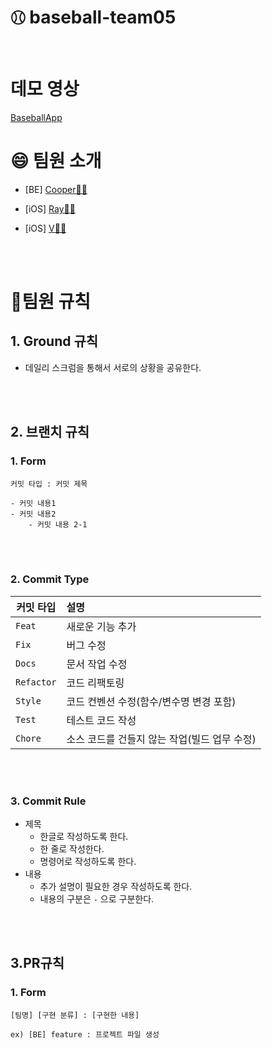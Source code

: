 # ⚾︎ baseball-team05
<br>

# 데모 영상
[BaseballApp](https://github.com/pbg0205/baseball/wiki/%5BiOS%5D-데모-영상)

# 😄 팀원 소개

- [BE] [Cooper🧑‍💻](https://github.com/pbg0205)

- [iOS] [Ray🧑‍💻](https://github.com/torch-ray)

- [iOS] [V👩‍💻](https://github.com/zzisun)



<br><br>

# 🤙팀원 규칙



## 1. Ground 규칙

- 데일리 스크럼을 통해서 서로의 상황을 공유한다.

<br><br>

## 2. 브랜치 규칙

### 1. Form

```
커밋 타입 : 커밋 제목

- 커밋 내용1
- 커밋 내용2
	- 커밋 내용 2-1
```

<br><br>

### 2. Commit Type

| 커밋 타입      | 설명                                         |
| -------------- | :------------------------------------------- |
| ```Feat```     | 새로운 기능 추가                             |
| ```Fix```      | 버그 수정                                    |
| ```Docs```     | 문서 작업 수정                               |
| ```Refactor``` | 코드 리팩토링                                |
| ```Style```    | 코드 컨벤션 수정(함수/변수명 변경 포함)      |
| ```Test```     | 테스트 코드 작성                             |
| ```Chore```    | 소스 코드를 건들지 않는 작업(빌드 업무 수정) |

<br><br>

### 3. Commit Rule

- 제목
  - 한글로 작성하도록 한다.
  - 한 줄로 작성한다.
  -  명령어로 작성하도록 한다.
- 내용
  - 추가 설명이 필요한 경우 작성하도록 한다.
  - 내용의 구분은 ```-``` 으로 구분한다.

<br><br>

## 3.PR규칙

### 1. Form

```
[팀명] [구현 분류] : [구현한 내용]         

ex) [BE] feature : 프로젝트 파일 생성
```
